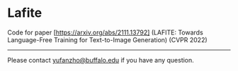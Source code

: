 # Lafite
Code for paper [https://arxiv.org/abs/2111.13792] (LAFITE: Towards Language-Free Training for Text-to-Image Generation) (CVPR 2022)


--------------------------
Please contact yufanzho@buffalo.edu if you have any question.
